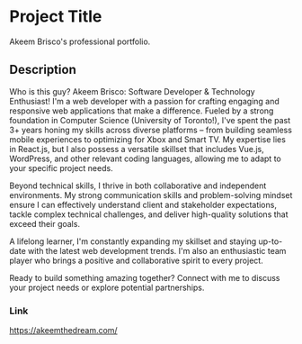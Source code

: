 # Project Title

Akeem Brisco's professional portfolio.

## Description

Who is this guy?
Akeem Brisco: Software Developer & Technology Enthusiast!
I'm a web developer with a passion for crafting engaging and responsive web applications that make a difference. Fueled by a strong foundation in Computer Science (University of Toronto!), I've spent the past 3+ years honing my skills across diverse platforms – from building seamless mobile experiences to optimizing for Xbox and Smart TV. My expertise lies in React.js, but I also possess a versatile skillset that includes Vue.js, WordPress, and other relevant coding languages, allowing me to adapt to your specific project needs.

Beyond technical skills, I thrive in both collaborative and independent environments. My strong communication skills and problem-solving mindset ensure I can effectively understand client and stakeholder expectations, tackle complex technical challenges, and deliver high-quality solutions that exceed their goals.

A lifelong learner, I'm constantly expanding my skillset and staying up-to-date with the latest web development trends. I'm also an enthusiastic team player who brings a positive and collaborative spirit to every project.

Ready to build something amazing together? Connect with me to discuss your project needs or explore potential partnerships.

### Link
https://akeemthedream.com/

